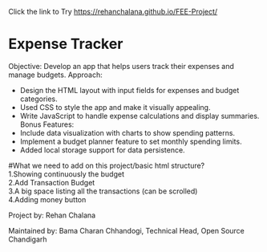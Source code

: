 Click the link to Try
https://rehanchalana.github.io/FEE-Project/

# Expense Tracker
Objective: Develop an app that helps users track their expenses and manage budgets.
Approach:
- Design the HTML layout with input fields for expenses and budget categories.
- Used CSS to style the app and make it visually appealing.
- Write JavaScript to handle expense calculations and display summaries.
Bonus Features:
- Include data visualization with charts to show spending patterns.
- Implement a budget planner feature to set monthly spending limits.
- Added local storage support for data persistence.

#What we need to add on this project/basic html structure?<br>
1.Showing continuously the budget <br>
2.Add Transaction Budget <br>
3.A big space listing all the transactions (can be scrolled)<br>
4.Adding money button 

Project by: Rehan Chalana

Maintained by: Bama Charan Chhandogi, Technical Head, Open Source Chandigarh


